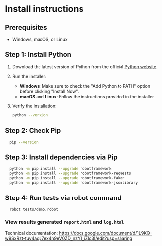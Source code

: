 # Install instructions

## Prerequisites

- Windows, macOS, or Linux

## Step 1: Install Python

1. Download the latest version of Python from the official [Python website](https://www.python.org/downloads/).
2. Run the installer:
   - **Windows**: Make sure to check the "Add Python to PATH" option before clicking "Install Now".
   - **macOS** and **Linux**: Follow the instructions provided in the installer.

3. Verify the installation:
   ```sh
   python --version
   ```
## Step 2: Check Pip
```sh
  pip --version
```
## Step 3: Install dependencies via Pip
```sh
  python -m pip install --upgrade robotframework
  python -m pip install --upgrade robotframework-requests
  python -m pip install --upgrade robotframework-faker
  python -m pip install --upgrade robotframework-jsonlibrary
```

## Step 4: Run tests via robot command
```sh
  robot tests/demo.robot
```
### View results generated ``report.html`` and ``log.html``

Technical documentation: https://docs.google.com/document/d/1L9KQ-w9SxRzt-tuv4agJ7ex4n9eV0ZD_nzY1_iZlc3I/edit?usp=sharing
